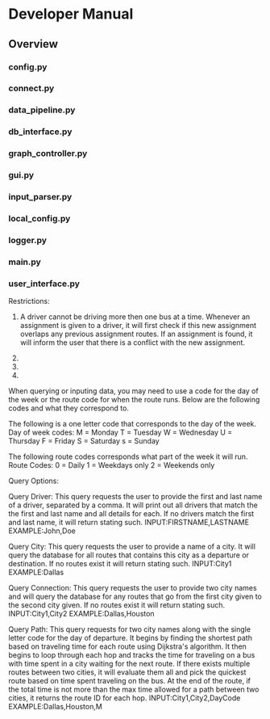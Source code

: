 # Developer Manual

## Overview

### config.py

### connect.py

### data_pipeline.py

### db_interface.py

### graph_controller.py

### gui.py

### input_parser.py

### local_config.py

### logger.py

### main.py

### user_interface.py


Restrictions:
1) A driver cannot be driving more then one bus at a time. Whenever an assignment is given to a driver, it will first check if this new assignment overlaps any previous assignment routes. If an assignment is found, it will inform the user that there is a conflict with the new assignment.

2)

3)

4)


When querying or inputing data, you may need to use a code for the day of the week or the route code for when the route runs. Below are the following codes and what they correspond to.

The following is a one letter code that corresponds to the day of the week.
Day of week codes:
    M = Monday
    T = Tuesday
    W = Wednesday
    U = Thursday
    F = Friday
    S = Saturday
    s = Sunday

The following route codes corresponds what part of the week it will run.
Route Codes:
    0 = Daily
    1 = Weekdays only
    2 = Weekends only


Query Options:

Query Driver:
This query requests the user to provide the first and last name of a driver, separated by a comma. It will print out all drivers that match the the first and last name and all details for each. If no drivers match the first and last name, it will return stating such.
INPUT:FIRSTNAME,LASTNAME
EXAMPLE:John,Doe

Query City:
This query requests the user to provide a name of a city. It will query the database for all routes that contains this city as a departure or destination. If no routes exist it will return stating such.
INPUT:City1
EXAMPLE:Dallas

Query Connection:
This query requests the user to provide two city names and will query the database for any routes that go from the first city given to the second city given. If no routes exist it will return stating such.
INPUT:City1,City2
EXAMPLE:Dallas,Houston

Query Path: 
This query requests for two city names along with the single letter code for the day of departure. It begins by finding the shortest path based on traveling time for each route using Dijkstra's algorithm. It then begins to loop through each hop and tracks the time for traveling on a bus with time spent in a city waiting for the next route. If there exists multiple routes between two cities, it will evaluate them all and pick the quickest route based on time spent traveling on the bus. At the end of the route, if the total time is not more than the max time allowed for a path between two cities, it returns the route ID for each hop.
INPUT:City1,City2,DayCode
EXAMPLE:Dallas,Houston,M